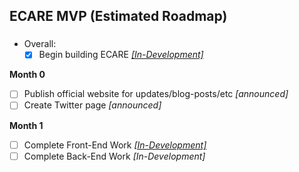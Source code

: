 ## ECARE MVP (Estimated Roadmap) 

### 

- Overall: 
  - [X] Begin building ECARE *[[In-Development]](https://github.com/jeyakatsa/monalisa/tree/main/MVP/ecare)*

**Month 0**
  - [ ] Publish official website for updates/blog-posts/etc *[announced]*
  - [ ] Create Twitter page *[announced]*

**Month 1**
  - [ ] Complete Front-End Work *[[In-Development]](https://github.com/jeyakatsa/monalisa/tree/main/MVP/ecare)*
  - [ ] Complete Back-End Work *[In-Development]*
